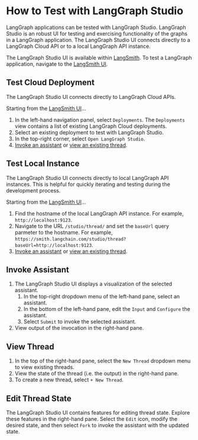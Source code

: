 # How to Test with LangGraph Studio

LangGraph applications can be tested with LangGraph Studio. LangGraph Studio is an robust UI for testing and exercising functionality of the graphs in a LangGraph application. The LangGraph Studio UI connects directly to a LangGraph Cloud API or to a local LangGraph API instance.

The LangGraph Studio UI is available within <a href="https://www.langchain.com/langsmith" target="_blank">LangSmith</a>. To test a LangGraph application, navigate to the <a href="https://smith.langchain.com/" target="_blank">LangSmith UI</a>.

## Test Cloud Deployment

The LangGraph Studio UI connects directly to LangGraph Cloud APIs.

Starting from the <a href="https://smith.langchain.com/" target="_blank">LangSmith UI</a>...

1. In the left-hand navigation panel, select `Deployments`. The `Deployments` view contains a list of existing LangGraph Cloud deployments.
1. Select an existing deployment to test with LangGraph Studio.
1. In the top-right corner, select `Open LangGraph Studio`.
1. [Invoke an assistant](#invoke-assistant) or [view an existing thread](#view-thread).

## Test Local Instance

The LangGraph Studio UI connects directly to local LangGraph API instances. This is helpful for quickly iterating and testing during the development process.

Starting from the <a href="https://smith.langchain.com/" target="_blank">LangSmith UI</a>...

1. Find the hostname of the local LangGraph API instance. For example, `http://localhost:9123`.
1. Navigate to the URL `/studio/thread/` and set the `baseUrl` query parmeter to the hostname. For example, `https://smith.langchain.com/studio/thread?baseUrl=http://localhost:9123`.
1. [Invoke an assistant](#invoke-assistant) or [view an existing thread](#view-thread).

## Invoke Assistant

1. The LangGraph Studio UI displays a visualization of the selected assistant.
    1. In the top-right dropdown menu of the left-hand pane, select an assistant.
    1. In the bottom of the left-hand pane, edit the `Input` and `Configure` the assistant.
    1. Select `Submit` to invoke the selected assistant.
1. View output of the invocation in the right-hand pane.

## View Thread

1. In the top of the right-hand pane, select the `New Thread` dropdown menu to view existing threads.
1. View the state of the thread (i.e. the output) in the right-hand pane.
1. To create a new thread, select `+ New Thread`.

## Edit Thread State

The LangGraph Studio UI contains features for editing thread state. Explore these features in the right-hand pane. Select the `Edit` icon, modify the desired state, and then select `Fork` to invoke the assistant with the updated state.